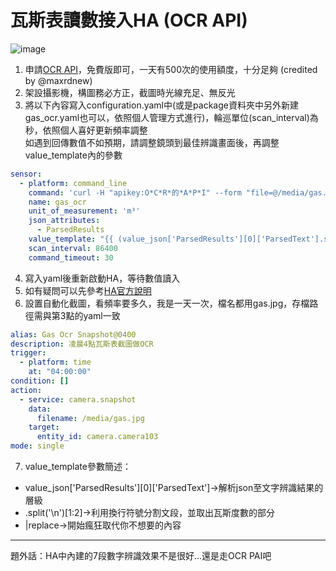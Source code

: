 # 瓦斯表讀數接入HA (OCR API)
![image](https://user-images.githubusercontent.com/21095518/203475044-4935ffe9-54a1-447b-9e92-bdf86bfa8e41.png)

1. 申請[OCR API](http://ocr.space/OCRAPI)，免費版即可，一天有500次的使用額度，十分足夠 (credited by @maxrdnew)
2. 架設攝影機，構圖務必方正，截圖時光線充足、無反光
3. 將以下內容寫入configuration.yaml中(或是package資料夾中另外新建gas_ocr.yaml也可以，依照個人管理方式進行)，輪巡單位(scan_interval)為秒，依照個人喜好更新頻率調整  
如遇到回傳數值不如預期，請調整鏡頭到最佳辨識畫面後，再調整value_template內的參數
```yaml
sensor:
  - platform: command_line  
    command: 'curl -H "apikey:O*C*R*的*A*P*I" --form "file=@/media/gas.jpg(*截*圖*位*置*)" --form "OCREngine=2" https://api.ocr.space/Parse/Image'
    name: gas_ocr
    unit_of_measurement: 'm³'
    json_attributes:
      - ParsedResults
    value_template: "{{ (value_json['ParsedResults'][0]['ParsedText'].split('\n')[1:2])|replace('O','0')|replace(']','')|replace('[','')|replace(\"'\",'') }}"
    scan_interval: 86400
    command_timeout: 30
```
4. 寫入yaml後重新啟動HA，等待數值讀入
5. 如有疑問可以先參考[HA官方說明](https://www.home-assistant.io/integrations/sensor.command_line/)
6. 設置自動化截圖，看頻率要多久，我是一天一次，檔名都用gas.jpg，存檔路徑需與第3點的yaml一致
```yaml
alias: Gas Ocr Snapshot@0400
description: 凌晨4點瓦斯表截圖做OCR
trigger:
  - platform: time
    at: "04:00:00"
condition: []
action:
  - service: camera.snapshot
    data:
      filename: /media/gas.jpg
    target:
      entity_id: camera.camera103
mode: single
```
7. value_template參數簡述：  
- value_json['ParsedResults'][0]['ParsedText']→解析json至文字辨識結果的層級  
- .split('\n')[1:2]→利用換行符號分割文段，並取出瓦斯度數的部分  
- |replace→開始瘋狂取代你不想要的內容  

---
題外話：HA中內建的7段數字辨識效果不是很好...還是走OCR PAI吧
